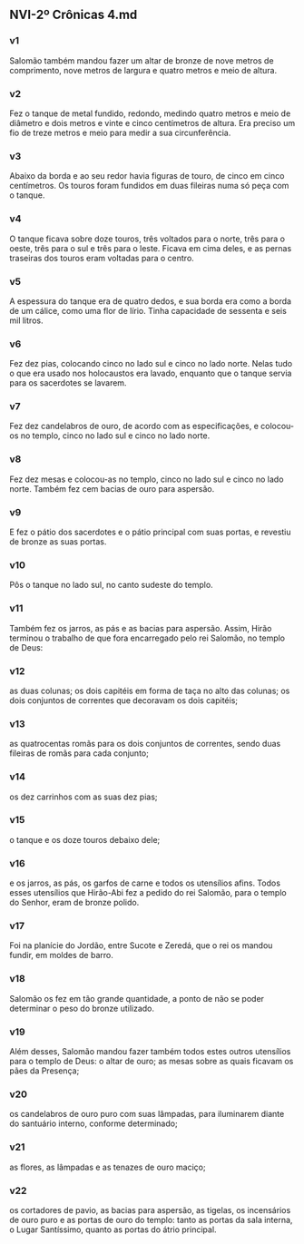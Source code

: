 ## NVI-2º Crônicas 4.md
### v1
 Salomão também mandou fazer um altar de bronze de nove metros de comprimento, nove metros de largura e quatro metros e meio de altura.
### v2
 Fez o tanque de metal fundido, redondo, medindo quatro metros e meio de diâmetro e dois metros e vinte e cinco centímetros de altura. Era preciso um fio de treze metros e meio para medir a sua circunferência.
### v3
 Abaixo da borda e ao seu redor havia figuras de touro, de cinco em cinco centímetros. Os touros foram fundidos em duas fileiras numa só peça com o tanque.
### v4
 O tanque ficava sobre doze touros, três voltados para o norte, três para o oeste, três para o sul e três para o leste. Ficava em cima deles, e as pernas traseiras dos touros eram voltadas para o centro.
### v5
 A espessura do tanque era de quatro dedos, e sua borda era como a borda de um cálice, como uma flor de lírio. Tinha capacidade de sessenta e seis mil litros.
### v6
 Fez dez pias, colocando cinco no lado sul e cinco no lado norte. Nelas tudo o que era usado nos holocaustos era lavado, enquanto que o tanque servia para os sacerdotes se lavarem.
### v7
 Fez dez candelabros de ouro, de acordo com as especificações, e colocou-os no templo, cinco no lado sul e cinco no lado norte.
### v8
 Fez dez mesas e colocou-as no templo, cinco no lado sul e cinco no lado norte. Também fez cem bacias de ouro para aspersão.
### v9
 E fez o pátio dos sacerdotes e o pátio principal com suas portas, e revestiu de bronze as suas portas.
### v10
 Pôs o tanque no lado sul, no canto sudeste do templo.
### v11
 Também fez os jarros, as pás e as bacias para aspersão. Assim, Hirão terminou o trabalho de que fora encarregado pelo rei Salomão, no templo de Deus:
### v12
 as duas colunas; os dois capitéis em forma de taça no alto das colunas; os dois conjuntos de correntes que decoravam os dois capitéis;
### v13
 as quatrocentas romãs para os dois conjuntos de correntes, sendo duas fileiras de romãs para cada conjunto;
### v14
 os dez carrinhos com as suas dez pias;
### v15
 o tanque e os doze touros debaixo dele;
### v16
 e os jarros, as pás, os garfos de carne e todos os utensílios afins. Todos esses utensílios que Hirão-Abi fez a pedido do rei Salomão, para o templo do Senhor, eram de bronze polido.
### v17
 Foi na planície do Jordão, entre Sucote e Zeredá, que o rei os mandou fundir, em moldes de barro.
### v18
 Salomão os fez em tão grande quantidade, a ponto de não se poder determinar o peso do bronze utilizado.
### v19
 Além desses, Salomão mandou fazer também todos estes outros utensílios para o templo de Deus: o altar de ouro; as mesas sobre as quais ficavam os pães da Presença;
### v20
 os candelabros de ouro puro com suas lâmpadas, para iluminarem diante do santuário interno, conforme determinado;
### v21
 as flores, as lâmpadas e as tenazes de ouro maciço;
### v22
 os cortadores de pavio, as bacias para aspersão, as tigelas, os incensários de ouro puro e as portas de ouro do templo: tanto as portas da sala interna, o Lugar Santíssimo, quanto as portas do átrio principal.
